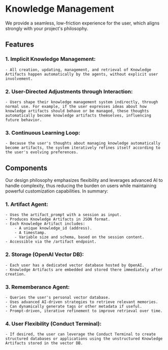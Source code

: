 # Knowledge Management

We provide a seamless, low-friction experience for the user, which aligns strongly with your project's philosophy.

## Features

### 1. Implicit Knowledge Management:
    
    - All creation, updating, management, and retrieval of Knowledge Artifacts happen automatically by the agents, without explicit user involvement.

### 2. User-Directed Adjustments through Interaction:
    
    - Users shape their knowledge management system indirectly, through normal use. For example, if the user expresses ideas about how knowledge artifacts should behave or be managed, these thoughts automatically become knowledge artifacts themselves, influencing future behavior.

### 3. Continuous Learning Loop:
    
    - Because the user's thoughts about managing knowledge automatically become artifacts, the system iteratively refines itself according to the user's evolving preferences.

## Components

Our design philosophy emphasizes flexibility and leverages advanced AI to handle complexity, thus reducing the burden on users while maintaining powerful customization capabilities. In summary:

### 1. Artifact Agent:
    - Uses the artifact_prompt with a session as input.
    - Produces Knowledge Artifacts in JSON format.
    - Each Knowledge Artifact includes:
        - A unique knowledge_id (address).
        - A timestamp.
        - Variable size and schema, based on the session content.
    - Accessible via the /artifact endpoint.

### 2. Storage (OpenAI Vector DB):
    - Each user has a dedicated vector database hosted by OpenAI.
    - Knowledge Artifacts are embedded and stored there immediately after creation.

### 3. Rememberance Agent:
    - Queries the user's personal vector database.
    - Uses advanced AI-driven strategies to retrieve relevant memories.
    - Can dynamically generate tags or other metadata if useful.
    - Prompt-driven, iterative refinement to improve retrieval over time.

### 4. User Flexibility (Conduct Terminal):
    - If desired, the user can leverage the Conduct Terminal to create structured databases or applications using the unstructured Knowledge Artifacts stored in the vector DB.